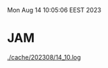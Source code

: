 Mon Aug 14 10:05:06 EEST 2023
# JAM
<a href='./cache/202308/14_10.log'>./cache/202308/14_10.log</a>
